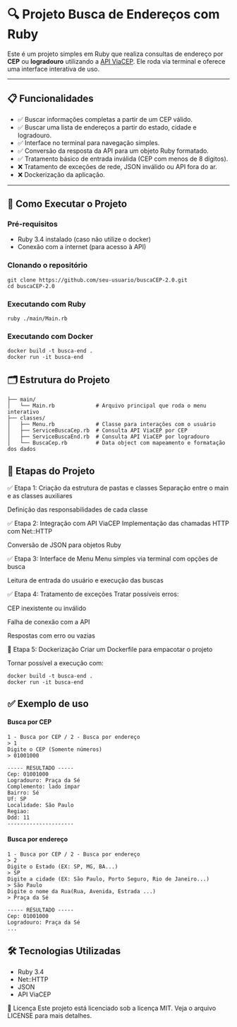 # 🔍 Projeto Busca de Endereços com Ruby

Este é um projeto simples em Ruby que realiza consultas de endereço por **CEP** ou **logradouro** utilizando a [API ViaCEP](https://viacep.com.br/). Ele roda via terminal e oferece uma interface interativa de uso.

---

## 📋 Funcionalidades

- ✅ Buscar informações completas a partir de um CEP válido.
- ✅ Buscar uma lista de endereços a partir do estado, cidade e logradouro.
- ✅ Interface no terminal para navegação simples.
- ✅ Conversão da resposta da API para um objeto Ruby formatado.
- ✅ Tratamento básico de entrada inválida (CEP com menos de 8 dígitos).
- ❌ Tratamento de exceções de rede, JSON inválido ou API fora do ar.
- ❌ Dockerização da aplicação.

---

## 🚀 Como Executar o Projeto

### Pré-requisitos
- Ruby 3.4 instalado (caso não utilize o docker)
- Conexão com a internet (para acesso à API)

### Clonando o repositório
```
git clone https://github.com/seu-usuario/buscaCEP-2.0.git
cd buscaCEP-2.0
```

### Executando com Ruby
```
ruby ./main/Main.rb
```

### Executando com Docker
```
docker build -t busca-end .
docker run -it busca-end
```

## 🗂️ Estrutura do Projeto

```
├── main/
│   └── Main.rb             # Arquivo principal que roda o menu interativo
├── classes/
│   ├── Menu.rb             # Classe para interações com o usuário
│   ├── ServiceBuscaCep.rb  # Consulta API ViaCEP por CEP
│   ├── ServiceBuscaEnd.rb  # Consulta API ViaCEP por logradouro
│   └── BuscaCep.rb         # Data object com mapeamento e formatação dos dados
```

## 📌 Etapas do Projeto
✅ Etapa 1: Criação da estrutura de pastas e classes
Separação entre o main e as classes auxiliares

Definição das responsabilidades de cada classe

✅ Etapa 2: Integração com API ViaCEP
Implementação das chamadas HTTP com Net::HTTP

Conversão de JSON para objetos Ruby

✅ Etapa 3: Interface de Menu
Menu simples via terminal com opções de busca

Leitura de entrada do usuário e execução das buscas

✅  Etapa 4: Tratamento de exceções 
Tratar possíveis erros:

CEP inexistente ou inválido

Falha de conexão com a API

Respostas com erro ou vazias

🐳 Etapa 5: Dockerização 
Criar um Dockerfile para empacotar o projeto

Tornar possível a execução com:
```
docker build -t busca-end .
docker run -it busca-end
```

## ✅ Exemplo de uso
#### Busca por CEP

```
1 - Busca por CEP / 2 - Busca por endereço
> 1
Digite o CEP (Somente números)
> 01001000

----- RESULTADO -----
Cep: 01001000
Logradouro: Praça da Sé
Complemento: lado ímpar
Bairro: Sé
Uf: SP
Localidade: São Paulo
Regiao: 
Ddd: 11
---------------------
```
#### Busca por endereço

```
1 - Busca por CEP / 2 - Busca por endereço
> 2
Digite o Estado (EX: SP, MG, BA...)
> SP
Digite a cidade (EX: São Paulo, Porto Seguro, Rio de Janeiro...)
> São Paulo
Digite o nome da Rua(Rua, Avenida, Estrada ...)
> Praça da Sé

----- RESULTADO -----
Cep: 01001000
Logradouro: Praça da Sé
...
```
## 🛠️ Tecnologias Utilizadas

- Ruby 3.4
- Net::HTTP
- JSON
- API ViaCEP


📄 Licença
Este projeto está licenciado sob a licença MIT. Veja o arquivo LICENSE para mais detalhes.